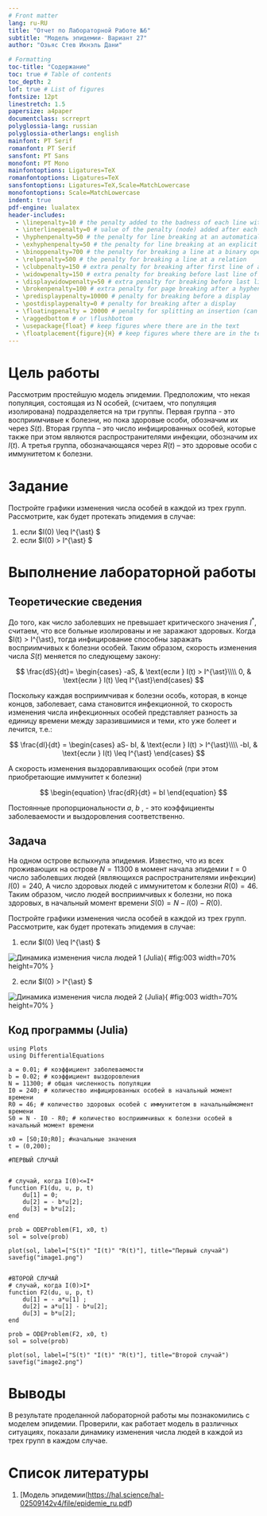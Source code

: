 ```yaml
---
# Front matter
lang: ru-RU
title: "Отчет по Лабораторной Работе №6"
subtitle: "Модель эпидемии- Вариант 27"
author: "Озьяс Стев Икнэль Дани"

# Formatting
toc-title: "Содержание"
toc: true # Table of contents
toc_depth: 2
lof: true # List of figures
fontsize: 12pt
linestretch: 1.5
papersize: a4paper
documentclass: scrreprt
polyglossia-lang: russian
polyglossia-otherlangs: english
mainfont: PT Serif
romanfont: PT Serif
sansfont: PT Sans
monofont: PT Mono
mainfontoptions: Ligatures=TeX
romanfontoptions: Ligatures=TeX
sansfontoptions: Ligatures=TeX,Scale=MatchLowercase
monofontoptions: Scale=MatchLowercase
indent: true
pdf-engine: lualatex
header-includes:
  - \linepenalty=10 # the penalty added to the badness of each line within a paragraph (no associated penalty node) Increasing the υalue makes tex try to haυe fewer lines in the paragraph.
  - \interlinepenalty=0 # υalue of the penalty (node) added after each line of a paragraph.
  - \hyphenpenalty=50 # the penalty for line breaking at an automatically inserted hyphen
  - \exhyphenpenalty=50 # the penalty for line breaking at an explicit hyphen
  - \binoppenalty=700 # the penalty for breaking a line at a binary operator
  - \relpenalty=500 # the penalty for breaking a line at a relation
  - \clubpenalty=150 # extra penalty for breaking after first line of a paragraph
  - \widowpenalty=150 # extra penalty for breaking before last line of a paragraph
  - \displaywidowpenalty=50 # extra penalty for breaking before last line before a display math
  - \brokenpenalty=100 # extra penalty for page breaking after a hyphenated line
  - \predisplaypenalty=10000 # penalty for breaking before a display
  - \postdisplaypenalty=0 # penalty for breaking after a display
  - \floatingpenalty = 20000 # penalty for splitting an insertion (can only be split footnote in standard LaTeX)
  - \raggedbottom # or \flushbottom
  - \usepackage{float} # keep figures where there are in the text
  - \floatplacement{figure}{H} # keep figures where there are in the text
---
```


# Цель работы

Рассмотрим простейшую модель эпидемии. Предположим, что некая популяция, состоящая из N особей, (считаем, что популяция изолирована) подразделяется на три группы. Первая группа - это восприимчивые к болезни, но пока здоровые особи, обозначим их через $S(t)$. Вторая группа – это число инфицированных особей, которые также при этом являются распространителями инфекции, обозначим их $I(t)$. А третья группа, обозначающаяся через $R(t)$ – это здоровые особи с иммунитетом к болезни. 


# Задание

Постройте графики изменения числа особей в каждой из трех групп.
Рассмотрите, как будет протекать эпидемия в случае:
1. если $I(0) \leq I^{\ast} $
2. если  $I(0) > I^{\ast} $

# Выполнение лабораторной работы

## Теоретические сведения

До того, как число заболевших не превышает критического значения $I^{\ast}$, считаем, что все больные изолированы и не заражают здоровых. Когда $I(t) > I^{\ast}, тогда инфицирование способны заражать восприимчивых к болезни особей. Таким образом, скорость изменения числа $S(t)$ меняется по следующему закону:

$$
\frac{dS}{dt}= \begin{cases} -aS, & \text{если }  I(t) > I^{\ast}\\\\ 0, & \text{если } I(t) \leq I^{\ast}\end{cases}
$$


Поскольку каждая восприимчивая к болезни особь, которая, в конце концов, заболевает, сама становится инфекционной, то скорость изменения числа инфекционных особей представляет разность за единицу времени между заразившимися и теми, кто уже болеет и лечится, т.е.:

$$
\frac{dI}{dt} = \begin{cases} aS- bI, & \text{если }  I(t) > I^{\ast}\\\\ -bI, & \text{если } I(t) \leq I^{\ast} \end{cases}
$$

А скорость изменения выздоравливающих особей (при этом приобретающие иммунитет к болезни)

$$
\begin{equation}
\frac{dR}{dt} = bI
\end{equation}
$$

Постоянные пропорциональности $a$, $b$ , - это коэффициенты заболеваемости и выздоровления соответственно.


## Задача

На одном острове вспыхнула эпидемия. Известно, что из всех проживающих на острове $N=11 300$ в момент начала эпидемии $t=0$ число заболевших людей (являющихся распространителями инфекции) $I(0)=240$, А число здоровых людей с иммунитетом к болезни $R(0)=46$. Таким образом, число людей восприимчивых к болезни, но пока здоровых, в начальный момент времени $S(0)=N-I(0)- R(0)$.


Постройте графики изменения числа особей в каждой из трех групп.
Рассмотрите, как будет протекать эпидемия в случае:
1. если $I(0) \leq I^{\ast} $

![Динамика изменения числа людей 1 (Julia)](image/image1.png){ #fig:003 width=70% height=70% }

2. если  $I(0) > I^{\ast} $

![Динамика изменения числа людей 2 (Julia)](image/image2.png){ #fig:003 width=70% height=70% }


## Код программы (Julia)

```
using Plots
using DifferentialEquations

a = 0.01; # коэффициент заболеваемости
b = 0.02; # коэффициент выздоровления
N = 11300; # общая численность популяции
I0 = 240; # количество инфицированных особей в начальный момент времени
R0 = 46; # количество здоровых особей с иммунитетом в начальныймомент времени
S0 = N - I0 - R0; # количество восприимчивых к болезни особей в начальный момент времени

x0 = [S0;I0;R0]; #начальные значения
t = (0,200);

#ПЕРВЫЙ СЛУЧАЙ


# случай, когда I(0)<=I*
function F1(du, u, p, t)
    du[1] = 0;
    du[2] = - b*u[2];
    du[3] = b*u[2];
end

prob = ODEProblem(F1, x0, t)
sol = solve(prob)

plot(sol, label=["S(t)" "I(t)" "R(t)"], title="Первый случай")
savefig("image1.png")


#ВТОРОЙ СЛУЧАЙ
# случай, когда I(0)>I*
function F2(du, u, p, t)
    du[1] = - a*u[1] ;
    du[2] = a*u[1] - b*u[2];
    du[3] = b*u[2];
end

prob = ODEProblem(F2, x0, t)
sol = solve(prob)

plot(sol, label=["S(t)" "I(t)" "R(t)"], title="Второй случай")
savefig("image2.png")

```

# Выводы

В результате проделанной лабораторной работы мы познакомились с моделем эпидемии. 
Проверили, как работает модель в различных ситуациях, показали динамику изменения числа людей в каждой из трех групп в каждом случае.

# Список литературы

1. [Модель эпидемии(https://hal.science/hal-02509142v4/file/epidemie_ru.pdf)
